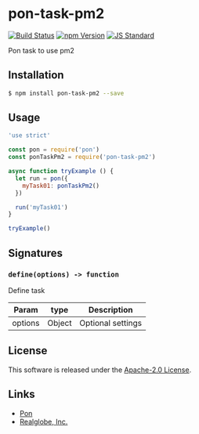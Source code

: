 pon-task-pm2
==========

<!---
This file is generated by ape-tmpl. Do not update manually.
--->

<!-- Badge Start -->
<a name="badges"></a>

[![Build Status][bd_travis_shield_url]][bd_travis_url]
[![npm Version][bd_npm_shield_url]][bd_npm_url]
[![JS Standard][bd_standard_shield_url]][bd_standard_url]

[bd_repo_url]: https://github.com/realglobe-Inc/pon-task-pm2
[bd_travis_url]: http://travis-ci.org/realglobe-Inc/pon-task-pm2
[bd_travis_shield_url]: http://img.shields.io/travis/realglobe-Inc/pon-task-pm2.svg?style=flat
[bd_travis_com_url]: http://travis-ci.com/realglobe-Inc/pon-task-pm2
[bd_travis_com_shield_url]: https://api.travis-ci.com/realglobe-Inc/pon-task-pm2.svg?token=
[bd_license_url]: https://github.com/realglobe-Inc/pon-task-pm2/blob/master/LICENSE
[bd_codeclimate_url]: http://codeclimate.com/github/realglobe-Inc/pon-task-pm2
[bd_codeclimate_shield_url]: http://img.shields.io/codeclimate/github/realglobe-Inc/pon-task-pm2.svg?style=flat
[bd_codeclimate_coverage_shield_url]: http://img.shields.io/codeclimate/coverage/github/realglobe-Inc/pon-task-pm2.svg?style=flat
[bd_gemnasium_url]: https://gemnasium.com/realglobe-Inc/pon-task-pm2
[bd_gemnasium_shield_url]: https://gemnasium.com/realglobe-Inc/pon-task-pm2.svg
[bd_npm_url]: http://www.npmjs.org/package/pon-task-pm2
[bd_npm_shield_url]: http://img.shields.io/npm/v/pon-task-pm2.svg?style=flat
[bd_standard_url]: http://standardjs.com/
[bd_standard_shield_url]: https://img.shields.io/badge/code%20style-standard-brightgreen.svg

<!-- Badge End -->


<!-- Description Start -->
<a name="description"></a>

Pon task to use pm2

<!-- Description End -->


<!-- Overview Start -->
<a name="overview"></a>



<!-- Overview End -->


<!-- Sections Start -->
<a name="sections"></a>

<!-- Section from "doc/guides/01.Installation.md.hbs" Start -->

<a name="section-doc-guides-01-installation-md"></a>

Installation
-----

```bash
$ npm install pon-task-pm2 --save
```


<!-- Section from "doc/guides/01.Installation.md.hbs" End -->

<!-- Section from "doc/guides/02.Usage.md.hbs" Start -->

<a name="section-doc-guides-02-usage-md"></a>

Usage
---------

```javascript
'use strict'

const pon = require('pon')
const ponTaskPm2 = require('pon-task-pm2')

async function tryExample () {
  let run = pon({
    myTask01: ponTaskPm2()
  })

  run('myTask01')
}

tryExample()

```


<!-- Section from "doc/guides/02.Usage.md.hbs" End -->

<!-- Section from "doc/guides/03.Signature.md.hbs" Start -->

<a name="section-doc-guides-03-signature-md"></a>

Signatures
---------


### `define(options) -> function`

Define task

| Param | type | Description |
| ---- | --- | ----------- |
| options | Object |  Optional settings |



<!-- Section from "doc/guides/03.Signature.md.hbs" End -->


<!-- Sections Start -->


<!-- LICENSE Start -->
<a name="license"></a>

License
-------
This software is released under the [Apache-2.0 License](https://github.com/realglobe-Inc/pon-task-pm2/blob/master/LICENSE).

<!-- LICENSE End -->


<!-- Links Start -->
<a name="links"></a>

Links
------

+ [Pon][pon_url]
+ [Realglobe, Inc.][realglobe,_inc__url]

[pon_url]: https://github.com/realglobe-Inc/pon
[realglobe,_inc__url]: http://realglobe.jp

<!-- Links End -->
